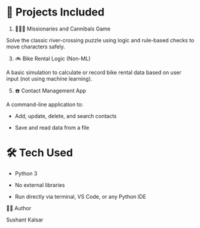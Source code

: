# 📁 Projects Included

1. 🧍‍♂️🌊 Missionaries and Cannibals Game
   
Solve the classic river-crossing puzzle using logic and rule-based checks to move characters safely.


3. 🚲 Bike Rental Logic (Non-ML)
   
A basic simulation to calculate or record bike rental data based on user input (not using machine learning).

5. ☎️ Contact Management App
   
A command-line application to:

* Add, update, delete, and search contacts

* Save and read data from a file


# 🛠️ Tech Used

* Python 3

* No external libraries

* Run directly via terminal, VS Code, or any Python IDE


👨‍💻 Author

Sushant Kalsar
